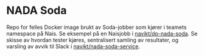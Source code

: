 # NADA Soda
Repo for felles Docker image brukt av Soda-jobber som kjører i teamets namespace på Nais.
Se eksempel på en Naisjobb i [navikt/dp-nada-soda](https://github.com/navikt/dp-nada-soda). 
Se skisse av hvordan tester kjøres, sentralisert samling av resultater, og varsling av avvik til Slack i [navikt/nada-soda-service](https://github.com/navikt/nada-soda-service#skisse).
